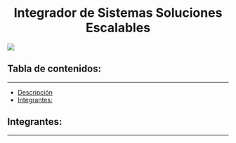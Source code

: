 <h1 align="center" id="title">Integrador de Sistemas Soluciones Escalables</h1>

![](https://github.com/VictorNikolai/PC4/blob/main/Imagenes/Ingenieria%20Inform%C3%A1tica.jpg)


## Tabla de contenidos:
---

- [Descripción](#Descripción)
- [Integrantes:](#Integrantes)


## Integrantes:
---
